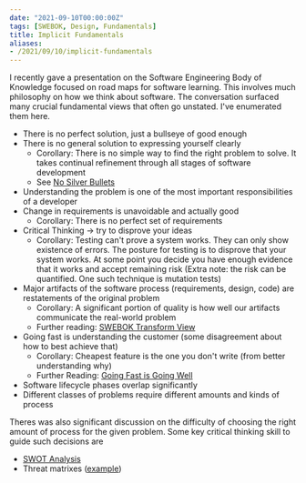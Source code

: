 ```yaml
---
date: "2021-09-10T00:00:00Z"
tags: [SWEBOK, Design, Fundamentals]
title: Implicit Fundamentals
aliases:
- /2021/09/10/implicit-fundamentals
---
```


I recently gave a presentation on the Software Engineering Body of Knowledge focused on road maps for software learning.
This involves much philosophy on how we think about software. The conversation surfaced many crucial fundamental views that often go unstated.
I've enumerated them here.
<!--more-->

- There is no perfect solution, just a bullseye of good enough
- There is no general solution to expressing yourself clearly
  - Corollary: There is no simple way to find the right problem to solve. It takes continual refinement through all stages of software development
  - See [No Silver Bullets](https://www.cs.unc.edu/techreports/86-020.pdf)
- Understanding the problem is one of the most important responsibilities of a developer
- Change in requirements is unavoidable and actually good
  - Corollary: There is no perfect set of requirements
- Critical Thinking -> try to disprove your ideas
  - Corollary: Testing can't prove a system works. They can only show existence of errors. The posture for testing is to disprove that your system works. At some point you decide you have enough evidence that it works and accept remaining risk (Extra note: the risk can be quantified. One such technique is mutation tests)
- Major artifacts of the software process (requirements, design, code) are restatements of the original problem
  - Corollary: A significant portion of quality is how well our artifacts communicate the real-world problem
  - Further reading: [SWEBOK Transform View](../posts/2021-08-13-Swebok-transform-view.md)
- Going fast is understanding the customer (some disagreement about how to best achieve that)
  - Corollary: Cheapest feature is the one you don't write (from better understanding why)
  - Further Reading: [Going Fast is Going Well](../posts/2021-01-29-Going-Fast-is-Going-Well.md)
- Software lifecycle phases overlap significantly
- Different classes of problems require different amounts and kinds of process


Theres was also significant discussion on the difficulty of choosing the right amount of process for the given problem. Some key critical thinking skill to guide such decisions are
- [SWOT Analysis](https://en.wikipedia.org/wiki/SWOT_analysis)
- Threat matrixes ([example](../../static/post-media/threat-matrix.png))
